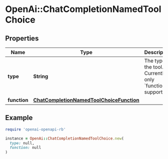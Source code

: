 # OpenAi::ChatCompletionNamedToolChoice

## Properties

| Name | Type | Description | Notes |
| ---- | ---- | ----------- | ----- |
| **type** | **String** | The type of the tool. Currently, only &#x60;function&#x60; is supported. |  |
| **function** | [**ChatCompletionNamedToolChoiceFunction**](ChatCompletionNamedToolChoiceFunction.md) |  |  |

## Example

```ruby
require 'openai-openapi-rb'

instance = OpenAi::ChatCompletionNamedToolChoice.new(
  type: null,
  function: null
)
```

